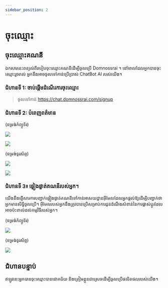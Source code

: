 ```yaml
---
sidebar_position: 2
---
```


# ចុះឈ្មោះ

## ចុះឈ្មោះគណនី

ឯកសារនេះពន្យល់ពីរបៀបចុះឈ្មោះគណនីដើម្បីចូលប្រើ Domnossrai ។ 
នៅពេលដែលអ្នកបានចុះឈ្មោះរួចរាល់ អ្នកនឹងអាចចូលទៅកាន់ប្រើប្រាស់ ChatBot AI របស់យើង។

### ជំហានទី 1: ចាប់ផ្តើមដំណើរការចុះឈ្មោះ

> ចូលទៅកាន់ https://chat.domnossrai.com/signup

### ជំហានទី 2: បំពេញពត៌មាន

(ទម្រង់កំ​ព្យូ​ទ័​រ)

![](../../../../../static/img/desktop-kh/signup-page-kh.png)

![](../../../../../static/img/desktop-kh/check-mail-page-kh.png)

(ទម្រង់ទូរស័ព្ទ)

![](../../../../../static/img/mobile-kh/mobile-signup-page-kh.png)

![](../../../../../static/img/mobile-kh/mobile-check-mail-page-kh.png)

### ជំហានទី 3៖ ផ្ទៀងផ្ទាត់គណនីរបស់អ្នក។
យើង​នឹង​ផ្ញើ​សារការ​បញ្ជាក់​ផ្ទៀងផ្ទាត់​គណនីទៅ​កាន់​អាសយដ្ឋាន​អ៊ីមែល​ដែល​អ្នក​ផ្តល់​ឱ្យ​ដើម្បី​បញ្ជាក់​ថា​អ្នក​មាន​សិទ្ធិ​ចូល​ប្រើ។ អ៊ីមែលរបស់អ្នកនឹងត្រូវបានប្រើសម្រាប់ការជូនដំណឹងសំខាន់នៃការផ្លាស់ប្តូរដែលអាចប៉ះពាល់ដល់កម្មវិធីរបស់អ្នក។

(ទម្រង់កំ​ព្យូ​ទ័​រ)

![](../../../../../static/img/desktop-kh/confirm-mail.png)

(ទម្រង់ទូរស័ព្ទ)

![](../../../../../static/img/mobile-kh/mobile-confirm-mail.png)

## ជំហាន​បន្ទាប់
ឥឡូវ​នេះ​អ្នក​បាន​ចុះឈ្មោះបានជោគជ័យ និង​ត្រៀម​ខ្លួន​ជា​ស្រេច​ដើម្បី​ចូល​ប្រើ​ផលិតផល​របស់​យើង។